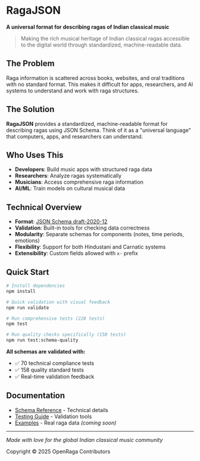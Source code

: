 # RagaJSON

**A universal format for describing ragas of Indian classical music**

> Making the rich musical heritage of Indian classical ragas accessible to the digital world through standardized, machine-readable data.

## The Problem

Raga information is scattered across books, websites, and oral traditions with no standard format. This makes it difficult for apps, researchers, and AI systems to understand and work with raga structures.

## The Solution

**RagaJSON** provides a standardized, machine-readable format for describing ragas using JSON Schema. Think of it as a "universal language" that computers, apps, and researchers can understand.

## Who Uses This

- **Developers**: Build music apps with structured raga data
- **Researchers**: Analyze ragas systematically
- **Musicians**: Access comprehensive raga information
- **AI/ML**: Train models on cultural musical data

## Technical Overview

- **Format**: [JSON Schema draft-2020-12](https://json-schema.org/draft/2020-12)
- **Validation**: Built-in tools for checking data correctness
- **Modularity**: Separate schemas for components (notes, time periods, emotions)
- **Flexibility**: Support for both Hindustani and Carnatic systems
- **Extensibility**: Custom fields allowed with `x-` prefix

## Quick Start

```bash
# Install dependencies
npm install

# Quick validation with visual feedback
npm run validate

# Run comprehensive tests (228 tests)
npm test

# Run quality checks specifically (158 tests)
npm run test:schema-quality
```

**All schemas are validated with:**

- ✅ 70 technical compliance tests
- ✅ 158 quality standard tests
- ✅ Real-time validation feedback

## Documentation

- [Schema Reference](docs/) - Technical details
- [Testing Guide](docs/testing-guide.md) - Validation tools
- [Examples](examples/) - Real raga data _(coming soon)_

---

_Made with love for the global Indian classical music community_

Copyright © 2025 OpenRaga Contributors
